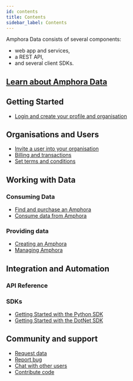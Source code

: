 ```yaml
---
id: contents
title: Contents
sidebar_label: Contents
---
```


Amphora Data consists of several components: 

* web app and services, 
* a REST API, 
* and several client SDKs.

## [Learn about Amphora Data](./overview/about.md)

## Getting Started

* [Login and create your profile and organisation](./guides/quickstart-login.md)

## Organisations and Users

* [Invite a user into your organisation](./guides/invite-to-organisation.md)
* [Billing and transactions](./guides/billing-transactions.md)
* [Set terms and conditions](./guides/set-tncs.md)

## Working with Data

### Consuming Data

* [Find and purchase an Amphora](./guides/data/find.md)
* [Consume data from Amphora](./guides/data/consume.md)

### Providing data

* [Creating an Amphora](./guides/data/create.md)
* [Managing Amphora](./guides/data/manage.md)

## Integration and Automation

### API Reference 

### SDKs
* [Getting Started with the Python SDK](./guides/quickstart-python.md)
* [Getting Started with the DotNet SDK](./guides/quickstart-dotnet.md)

## Community and support
* [Request data](./guides/request-data.md)
* [Report bug](./guides/report-bug.md)
* [Chat with other users](./guides/chat.md)
* [Contribute code](./guides/contribute-code.md)